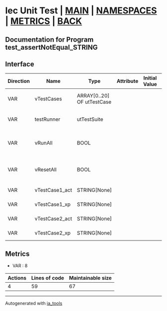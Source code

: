 # Iec Unit Test | [MAIN] | [NAMESPACES] | [METRICS] | [BACK]  

## Documentation for Program test_assertNotEqual_STRING  

## Interface  

| Direction | Name | Type | Attribute | Initial Value | Documentation |
| --------- | ---- | ---- | --------- | ------------- | ------------- |
| VAR | vTestCases | ARRAY[0..20] OF utTestCase |  |  | Definition of all test cases for this POU |  
| VAR | testRunner | utTestSuite |  |  | Test Suite fb instance to run the tests |  
| VAR | vRunAll | BOOL |  |  | Manual command to run all tests for this POU |  
| VAR | vResetAll | BOOL |  |  | Manual command to reset all tests for this POU |  
| VAR | vTestCase1_act | STRING[None] |  |  | Test data 1 of test case 1 |  
| VAR | vTestCase1_xp | STRING[None] |  |  | Test data 2 of test case 1 |  
| VAR | vTestCase2_act | STRING[None] |  |  | Test data 1 of test case 2 |  
| VAR | vTestCase2_xp | STRING[None] |  |  | Test data 2 of test case 2 |  


## Metrics  

- VAR : 8

| Actions | Lines of code | Maintainable size |
| ------- | ------------- | ----------------- |
| 4 | 59 | 67 |

---
Autogenerated with [ia_tools](https://github.com/tkucic/ia_tools)  

[MAIN]: ../../../../index.md
[NAMESPACES]: ../../nsList.md
[METRICS]: ../../../metrics.md
[BACK]: ../nsMain.md

